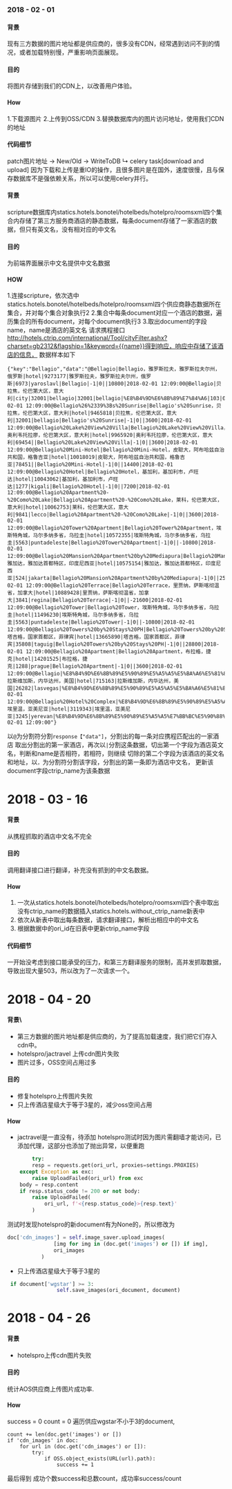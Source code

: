 ### 2018 - 02 - 01
#### 背景
现有三方数据的图片地址都是供应商的，很多没有CDN，经常遇到访问不到的情况，或者加载特别慢，严重影响页面展现。
#### 目的
将图片存储到我们的CDN上，以改善用户体验。
#### How
1.下载源图片
2.上传到OSS/CDN
3.替换数据库内的图片访问地址，使用我们CDN的地址
#### 代码细节
patch图片地址 → New/Old → WriteToDB
                              ↳  celery task[download and upload]
因为下载和上传是重IO的操作，且很多图片是在国外，速度很慢，且与保存数据库不是强依赖关系，所以可以使用celery并行。

#### 背景
scripture数据库内statics.hotels.bonotel/hotelbeds/hotelpro/roomsxml四个集合内存储了第三方服务商酒店的静态数据，每条document存储了一家酒店的数据，但只有英文名，没有相对应的中文名
#### 目的
为前端界面展示中文名提供中文名数据
#### HOW
1.连接scripture，依次选中statics.hotels.bonotel/hotelbeds/hotelpro/roomsxml四个供应商静态数据所在集合，并对每个集合对象执行2
2.集合中每条document对应一个酒店的数据，遍历集合的所有document，对每个document执行3
3.取出document的字段name，name是酒店的英文名
  请求携程接口 http://hotels.ctrip.com/international/Tool/cityFilter.ashx?charset=gb2312&flagship=1&keyword={{name}}得到响应，响应中存储了该酒店的信息，
  数据样本如下
  ```
  {"key":"Bellagio","data":"@Bellagio|Bellagio，雅罗斯拉夫，雅罗斯拉夫尔州，俄罗斯|hotel|9273177|雅罗斯拉夫，雅罗斯拉夫尔州，俄罗斯|6973|yaroslavl|Bellagio|-1|0||10800|2018-02-01 12:09:00@Bellagio|贝拉焦，伦巴第大区，意大利|city|32001|bellagio|32001|bellagio|%E8%B4%9D%E6%8B%89%E7%84%A6|103|0||3600|2018-02-01 12:09:00@Bellagio%26%2339%3Bs%20Sunrise|Bellagio's%20Sunrise，贝拉焦，伦巴第大区，意大利|hotel|9465818|贝拉焦，伦巴第大区，意大利|32001|bellagio|Bellagio's%20Sunrise|-1|0||3600|2018-02-01 12:09:00@Bellagio%20Lake%20View%20Villa|Bellagio%20Lake%20View%20Villa，奥利韦托拉廖，伦巴第大区，意大利|hotel|9965920|奥利韦托拉廖，伦巴第大区，意大利|69454||Bellagio%20Lake%20View%20Villa|-1|0||3600|2018-02-01 12:09:00@Bellagio%20Mini-Hotel|Bellagio%20Mini-Hotel，皮聪大，阿布哈兹自治共和国，格鲁吉亚|hotel|10018019|皮聪大，阿布哈兹自治共和国，格鲁吉亚|78451||Bellagio%20Mini-Hotel|-1|0||14400|2018-02-01 12:09:00@Bellagio%20Hotel|Bellagio%20Hotel，基加利，基加利市，卢旺达|hotel|10043062|基加利，基加利市，卢旺达|1277|kigali|Bellagio%20Hotel|-1|0||7200|2018-02-01 12:09:00@Bellagio%20Apartment%20-%20Como%20Lake|Bellagio%20Apartment%20-%20Como%20Lake，莱科，伦巴第大区，意大利|hotel|10062753|莱科，伦巴第大区，意大利|9841|lecco|Bellagio%20Apartment%20-%20Como%20Lake|-1|0||3600|2018-02-01 12:09:00@Bellagio%20Tower%20Apartment|Bellagio%20Tower%20Apartment，埃斯特角城，马尔多纳多省，乌拉圭|hotel|10572355|埃斯特角城，马尔多纳多省，乌拉圭|5563|puntadeleste|Bellagio%20Tower%20Apartment|-1|0||-10800|2018-02-01 12:09:00@Bellagio%20Mansion%20Apartment%20by%20Mediapura|Bellagio%20Mansion%20Apartment%20by%20Mediapura，雅加达，雅加达首都特区，印度尼西亚|hotel|10575154|雅加达，雅加达首都特区，印度尼西亚|524|jakarta|Bellagio%20Mansion%20Apartment%20by%20Mediapura|-1|0||25200|2018-02-01 12:09:00@Bellagio%20Terrace|Bellagio%20Terrace，里贾纳，萨斯喀彻温省，加拿大|hotel|10889428|里贾纳，萨斯喀彻温省，加拿大|3841|regina|Bellagio%20Terrace|-1|0||-21600|2018-02-01 12:09:00@Bellagio%20Tower|Bellagio%20Tower，埃斯特角城，马尔多纳多省，乌拉圭|hotel|11496230|埃斯特角城，马尔多纳多省，乌拉圭|5563|puntadeleste|Bellagio%20Tower|-1|0||-10800|2018-02-01 12:09:00@Bellagio%20Towers%20by%20Stays%20PH|Bellagio%20Towers%20by%20Stays%20PH，塔吉格，国家首都区，菲律宾|hotel|13665890|塔吉格，国家首都区，菲律宾|35808|taguig|Bellagio%20Towers%20by%20Stays%20PH|-1|0||28800|2018-02-01 12:09:00@Bellagio%20Apartment|Bellagio%20Apartment，布拉格，捷克|hotel|14201525|布拉格，捷克|1288|prague|Bellagio%20Apartment|-1|0||3600|2018-02-01 12:09:00@Bellagio|%E8%B4%9D%E6%8B%89%E5%90%89%E5%A5%A5%E5%BA%A6%E5%81%87%E6%9D%91，拉斯维加斯，内华达州，美国|hotel|715163|拉斯维加斯，内华达州，美国|26282|lasvegas|%E8%B4%9D%E6%8B%89%E5%90%89%E5%A5%A5%E5%BA%A6%E5%81%87%E6%9D%91|-1|0||-28800|2018-02-01 12:09:00@Bellagio%20Hotel%20Complex|%E8%B4%9D%E6%8B%89%E5%90%89%E5%A5%A5%E7%BB%BC%E5%90%88%E9%85%92%E5%BA%97，埃里温，亚美尼亚|hotel|3119343|埃里温，亚美尼亚|3245|yerevan|%E8%B4%9D%E6%8B%89%E5%90%89%E5%A5%A5%E7%BB%BC%E5%90%88%E9%85%92%E5%BA%97|-1|0||14400|2018-02-01 12:09:00"}
  ```
  以`@`为分割符分割`response【"data"]`，分割出的每一条对应携程匹配出的一家酒店
  取出分割出的第一家酒店，再次以`|`分割这条数据，切出第一个字段为酒店英文名，判断和name是否相符，若相符，则继续
  切除的第二个字段为该酒店的英文名和地址，以`，`为分割符分割该字段，分割出的第一条即为酒店中文名，
  更新该document字段ctrip_name为该条数据
  
 
 # 2018 - 03 - 16
 
#### 背景
从携程抓取的酒店中文名不完全
#### 目的
调用翻译接口进行翻译，补充没有抓到的中文名数据。
#### How
1. 一次从statics.hotels.bonotel/hotelbeds/hotelpro/roomsxml四个表中取出没有ctrip_name的数据插入statics.hotels.without_ctrip_name新表中
2. 依次从新表中取出每条数据，请求翻译接口，解析出相应中的中文名
3. 根据数据中的ori_id在旧表中更新ctrip_name字段
#### 代码细节
一开始没考虑到接口能承受的压力，和第三方翻译服务的限制，高并发抓取数据，导致出现大量503，所以改为了一次请求一个。


# 2018 - 04 - 20
#### 背景\
- 第三方数据的图片地址都是供应商的，为了提高加载速度，我们把它们存入cdn中。
- hotelspro/jactravel 上传cdn图片失败
- 图片过多，OSS空间占用过多
#### 目的
- 修复hotelspro上传图片失败
- 只上传酒店星级大于等于3星的，减少oss空间占用
#### How
- jactravel是一直没有，待添加
  hotelspro测试时因为图片需翻墙才能访问，已添加代理，这部分也添加了抛出异常，以便重跑
```python
        try:
        resp = requests.get(ori_url, proxies=settings.PROXIES)
    except Exception as exc:
        raise UploadFailed(ori_url) from exc
    body = resp.content
    if resp.status_code != 200 or not body:
        raise UploadFailed(
            ori_url, f'<{resp.status_code}>{resp.text}'
        )
```
 测试时发现hotelspro的新document有为None的，所以修改为
 ```python
doc['cdn_images'] = self.image_saver.upload_images(
                [img for img in (doc.get('images') or []) if img],
                ori_images
            )

```
- 只上传酒店星级大于等于3星的
```python
 if document['wgstar'] >= 3:
                self.save_images(ori_document, document)

```


# 2018 - 04 - 26
#### 背景
- hotelspro上传cdn图片失败
#### 目的
统计AOS供应商上传图片成功率.
#### How
success = 0
count = 0
遍历供应wgstar不小于3的document, 
```
count += len(doc.get('images') or [])
if 'cdn_images' in doc:
    for url in (doc.get('cdn_images') or []):
        try:
            if OSS.object_exists(URL(url).path):
                success += 1
```
最后得到 成功个数success和总数count，成功率success/count
